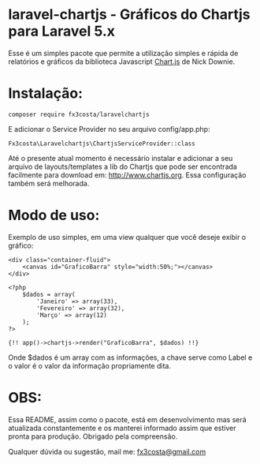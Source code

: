 # laravel-chartjs - Gráficos do Chartjs para Laravel 5.x
Esse é um simples pacote que permite a utilização simples e rápida de relatórios e gráficos da biblioteca 
Javascript [Chart.js](http://www.chartjs.org/) de Nick Downie.


# Instalação:
```
composer require fx3costa/laravelchartjs
```

E adicionar o Service Provider no seu arquivo config/app.php:
```
Fx3costa\Laravelchartjs\ChartjsServiceProvider::class
```

Até o presente atual momento é necessário instalar e adicionar a seu arquivo de layouts/templates a lib do Chartjs que pode ser encontrada facilmente para download em: http://www.chartjs.org. Essa configuração também será melhorada.

# Modo de uso:
Exemplo de uso simples, em uma view qualquer que você deseje exibir o gráfico:
```
<div class="container-fluid">
    <canvas id="GraficoBarra" style="width:50%;"></canvas>
</div>

<?php
    $dados = array(
        'Janeiro' => array(33),
        'Fevereiro' => array(32),
        'Março' => array(12)
    );
?>

{!! app()->chartjs->render("GraficoBarra", $dados) !!}
```
Onde $dados é um array com as informações, a chave serve como Label e o valor é o valor da informação propriamente dita.

# OBS:
Essa README, assim como o pacote, está em desenvolvimento mas será atualizada constantemente e os manterei informado assim que
estiver pronta para produção. Obrigado pela compreensão.

Qualquer dúvida ou sugestão, mail me:
fx3costa@gmail.com
